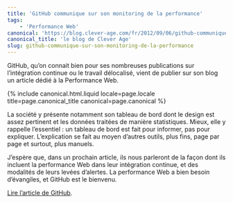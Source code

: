 ```yaml
---
title: 'GitHub communique sur son monitoring de la performance'
tags:
    - 'Performance Web'
canonical: 'https://blog.clever-age.com/fr/2012/09/06/github-communique-sur-son-monitoring-de-la-performance/'
canonical_title: 'le blog de Clever Age'
slug: github-communique-sur-son-monitoring-de-la-performance
---
```


GitHub, qu’on connait bien pour ses nombreuses publications sur l’intégration
continue ou le travail délocalisé, vient de publier sur son blog un article
dédié à la Performance Web.

<!-- more -->

{% include canonical.html.liquid
    locale=page.locale
    title=page.canonical_title
    canonical=page.canonical
%}

La société y présente notamment son tableau de bord dont le design est assez
pertinent et les données traitées de manière statistiques. Mieux, elle y
rappelle l’essentiel : un tableau de bord est fait pour informer, pas pour
expliquer. L’explication se fait au moyen d’autres outils, plus fins, page par
page et surtout, plus manuels.

J’espère que, dans un prochain article, ils nous parleront de la façon dont ils
incluent la performance Web dans leur intégration continue, et des modalités de
leurs levées d’alertes. La performance Web a bien besoin d’évangiles, et GitHub
est le bienvenu.

[Lire l’article de GitHub](https://github.com/blog/1252-how-we-keep-github-fast '"How we keep GitHub fast", The GitHub Blog').
